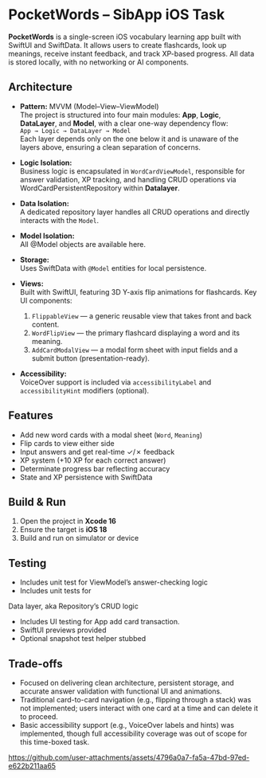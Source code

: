 
# PocketWords – SibApp iOS Task

**PocketWords** is a single-screen iOS vocabulary learning app built with SwiftUI and SwiftData. It allows users to create flashcards, look up meanings, receive instant feedback, and track XP-based progress. All data is stored locally, with no networking or AI components.

## Architecture

- **Pattern:** MVVM (Model–View–ViewModel)  
  The project is structured into four main modules: **App**, **Logic**, **DataLayer**, and **Model**, with a clear one-way dependency flow:  
  `App → Logic → DataLayer → Model`  
  Each layer depends only on the one below it and is unaware of the layers above, ensuring a clean separation of concerns.

- **Logic Isolation:**  
  Business logic is encapsulated in `WordCardViewModel`, responsible for answer validation, XP tracking, and handling CRUD operations via WordCardPersistentRepository within **Datalayer**.

- **Data Isolation:**  
  A dedicated repository layer handles all CRUD operations and directly interacts with the `Model`.

- **Model Isolation:**  
  All @Model objects are available here.
  
- **Storage:**  
  Uses SwiftData with `@Model` entities for local persistence.

- **Views:**  
  Built with SwiftUI, featuring 3D Y-axis flip animations for flashcards. Key UI components:
  1. `FlippableView` — a generic reusable view that takes front and back content.
  2. `WordFlipView` — the primary flashcard displaying a word and its meaning.
  3. `AddCardModalView` — a modal form sheet with input fields and a submit button (presentation-ready).

- **Accessibility:**  
  VoiceOver support is included via `accessibilityLabel` and `accessibilityHint` modifiers (optional).


## Features

- Add new word cards with a modal sheet (`Word`, `Meaning`)
- Flip cards to view either side
- Input answers and get real-time ✓/✗ feedback
- XP system (+10 XP for each correct answer)
- Determinate progress bar reflecting accuracy
- State and XP persistence with SwiftData

## Build & Run

1. Open the project in **Xcode 16**
2. Ensure the target is **iOS 18**
3. Build and run on simulator or device 

## Testing

- Includes unit test for ViewModel’s answer-checking logic
- Includes unit tests for 

Data layer, aka Repository’s CRUD logic
- Includes UI testing for App add card transaction.
- SwiftUI previews provided
- Optional snapshot test helper stubbed

## Trade-offs

- Focused on delivering clean architecture, persistent storage, and accurate answer validation with functional UI and animations.
- Traditional card-to-card navigation (e.g., flipping through a stack) was not implemented; users interact with one card at a time and can delete it to proceed.
- Basic accessibility support (e.g., VoiceOver labels and hints) was implemented, though full accessibility coverage was out of scope for this time-boxed task.




https://github.com/user-attachments/assets/4796a0a7-fa5a-47bd-97ed-e622b211aa65

